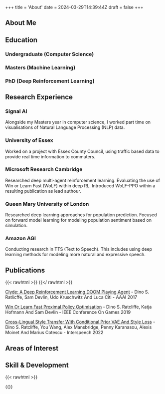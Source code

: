 +++
title = 'About'
date = 2024-03-29T14:39:44Z
draft = false
+++
## About Me

## Education

### Undergraduate (Computer Science)
### Masters (Machine Learning)
### PhD (Deep Reinforcement Learning)

## Research Experience

### Signal AI

Alongside my Masters year in computer science, I worked part time on visualisations of Natural Language Processing (NLP) data.

### University of Essex

Worked on a project with Essex County Council, using traffic based data to provide real time information to commuters.

### Microsoft Research Cambridge

Researched deep multi-agent reinforcement learning. Evaluating the use of Win or Learn Fast (WoLF) within deep RL. Introduced WoLF-PPO within a resulting publication as lead authour.

### Queen Mary University of London
Researched deep learning approaches for population prediction. Focused on forward model learning for modeling population sentiment based on simulation.

### Amazon AGI
Conducting research in TTS (Text to Speech). This includes using deep learning methods for modeling more natural and expressive speech.


## Publications
{{< rawhtml >}}
<dinoai-force-graph></dinoai-force-graph>
{{</ rawhtml >}}

[Clyde: A Deep Reinforcement Learning DOOM Playing Agent](http://google.com) - Dino S. Ratlicffe, Sam Devlin, Udo Kruschwitz And Luca Citi - AAAI 2017

[Win Or Learn Fast Proximal Policy Optimisation](http://google.com) - Dino S. Ratcliffe, Katja Hofmann And Sam Devlin - IEEE Conference On Games 2019

[Cross-Lingual Style Transfer With Conditional Prior VAE And Style Loss](http://google.com) - Dino S. Ratcliffe, You Wang, Alex Mansbridge, Penny Karanasou, Alexis Moinet And Marius Cotescu - Interspeech 2022

## Areas of Interest

## Skill & Development
{{< rawhtml >}}
<div style="width: 50%">
<dinoai-radar-chart></dinoai-radar-chart>
</div>
{{</ rawhtml >}}

